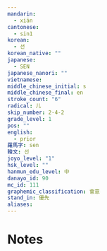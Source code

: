 ```yaml
---
mandarin:
  - xiān
cantonese:
  - sin1
korean:
  - 선
korean_native: ""
japanese:
  - SEN
japanese_nanori: ""
vietnamese:
middle_chinese_initial: s
middle_chinese_final: en
stroke_count: "6"
radical: 儿
skip_number: 2-4-2
grade_level: 1
pos: ""
english:
  - prior
羅馬字: sen
韓文: 선
joyo_level: "1"
hsk_level: ""
hanmun_edu_level: 中
danayo_id: 90
mc_id: 111
graphemic_classification: 會意
stand_in: 優先
aliases:
---
```


# Notes
